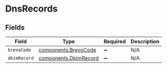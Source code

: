 # DnsRecords


## Fields

| Field                                                          | Type                                                           | Required                                                       | Description                                                    |
| -------------------------------------------------------------- | -------------------------------------------------------------- | -------------------------------------------------------------- | -------------------------------------------------------------- |
| `brevoCode`                                                    | [components.BrevoCode](../../models/components/brevocode.md)   | :heavy_minus_sign:                                             | N/A                                                            |
| `dkimRecord`                                                   | [components.DkimRecord](../../models/components/dkimrecord.md) | :heavy_minus_sign:                                             | N/A                                                            |